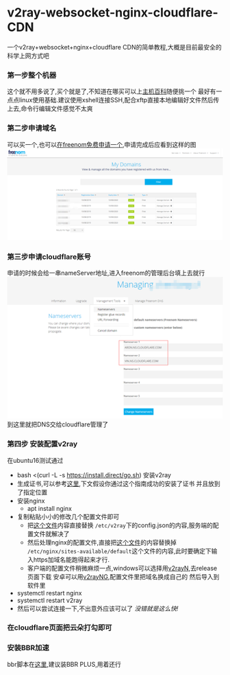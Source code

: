 # v2ray-websocket-nginx-cloudflare-CDN

一个v2ray+websocket+nginx+cloudflare CDN的简单教程,大概是目前最安全的科学上网方式吧

### 第一步整个机器
这个就不用多说了,买个就是了,不知道在哪买可以上[主机百科](https://www.zhujiwiki.com)随便挑一个
最好有一点点linux使用基础.建议使用xshell连接SSH,配合xftp直接本地编辑好文件然后传上去,命令行编辑文件感觉不太爽

### 第二步申请域名
可以买一个,也可以[在freenom免费申请一个](https://www.freenom.com),申请完成后应看到这样的图
![pic](./assets/freenom.png)


### 第三步申请cloudflare账号
申请的时候会给一串nameServer地址,进入freenom的管理后台填上去就行
![pic](./assets/nameserver.png)到这里就把DNS交给cloudflare管理了

### 第四步 安装配置v2ray
在ubuntu16测试通过  
- bash <(curl -L -s https://install.direct/go.sh)   安装v2ray
- 生成证书,可以参考[这里](https://guide.v2fly.org/advanced/tls.html#%E8%AF%81%E4%B9%A6%E7%94%9F%E6%88%90),下文假设你通过这个指南成功的安装了证书
并且放到了指定位置
- 安装nginx
    - apt install nginx
- 复制粘贴小小的修改几个配置文件即可
    - 把[这个文件](./assets/服务端配置文件.json)内容直接替换 `/etc/v2ray`下的config.json的内容,服务端的配置文件就解决了
    - 然后处理nginx的配置文件,直接把[这个文件](./assets/nginx配置文件.txt)的内容替换掉 `/etc/nginx/sites-available/default`这个文件的内容,此时要确定下输入https加域名能跑得起来才行.
    - 客户端的配置文件稍微麻烦一点,windows可以选择用[v2rayN](https://github.com/2dust/v2rayN),去release页面下载
    安卓可以用[v2rayNG](https://github.com/2dust/v2rayNG),配置文件里把域名换成自己的  然后导入到软件里
- systemctl restart nginx 
- systemctl restart v2ray 
- 然后可以尝试连接一下,不出意外应该可以了 *没错就是这么快!*

### 在cloudflare页面把云朵打勾即可

### 安装BBR加速
bbr脚本在[这里](https://github.com/chiakge/Linux-NetSpeed),建议装BBR PLUS,用着还行



    
